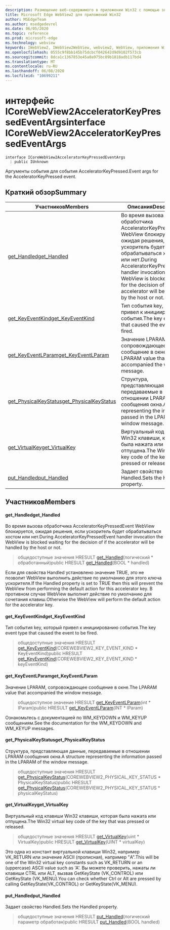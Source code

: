 ```yaml
---
description: Размещение веб-содержимого в приложении Win32 с помощью элемента управления Microsoft Edge WebView2
title: Microsoft Edge WebView2 для приложений Win32
author: MSEdgeTeam
ms.author: msedgedevrel
ms.date: 06/05/2020
ms.topic: reference
ms.prod: microsoft-edge
ms.technology: webview
keywords: IWebView2, IWebView2WebView, webview2, WebView, приложения Win32, Win32, EDGE, ICoreWebView2, ICoreWebView2Controller, элемент управления "веб-браузер", HTML Edge
ms.openlocfilehash: 0555c9f8bb145b75dcbcf042642d9d9102f573cb
ms.sourcegitcommit: 8dca1c1367853e45a0a975bc89b1818adb117bd4
ms.translationtype: MT
ms.contentlocale: ru-RU
ms.lasthandoff: 06/08/2020
ms.locfileid: "10699211"
---
```

# <span data-ttu-id="6665a-104">интерфейс ICoreWebView2AcceleratorKeyPressedEventArgs</span><span class="sxs-lookup"><span data-stu-id="6665a-104">interface ICoreWebView2AcceleratorKeyPressedEventArgs</span></span> 

```
interface ICoreWebView2AcceleratorKeyPressedEventArgs
  : public IUnknown
```

<span data-ttu-id="6665a-105">Аргументы события для события AcceleratorKeyPressed.</span><span class="sxs-lookup"><span data-stu-id="6665a-105">Event args for the AcceleratorKeyPressed event.</span></span>

## <span data-ttu-id="6665a-106">Краткий обзор</span><span class="sxs-lookup"><span data-stu-id="6665a-106">Summary</span></span>

 <span data-ttu-id="6665a-107">Участников</span><span class="sxs-lookup"><span data-stu-id="6665a-107">Members</span></span>                        | <span data-ttu-id="6665a-108">Описания</span><span class="sxs-lookup"><span data-stu-id="6665a-108">Descriptions</span></span>
--------------------------------|---------------------------------------------
[<span data-ttu-id="6665a-109">get_Handled</span><span class="sxs-lookup"><span data-stu-id="6665a-109">get_Handled</span></span>](#get_handled) | <span data-ttu-id="6665a-110">Во время вызова обработчика AcceleratorKeyPressedEvent WebView блокируется, ожидая решения, если ускоритель будет обрабатываться хостом или нет.</span><span class="sxs-lookup"><span data-stu-id="6665a-110">During AcceleratorKeyPressedEvent handler invocation the WebView is blocked waiting for the decision of if the accelerator will be handled by the host or not.</span></span>
[<span data-ttu-id="6665a-111">get_KeyEventKind</span><span class="sxs-lookup"><span data-stu-id="6665a-111">get_KeyEventKind</span></span>](#get_keyeventkind) | <span data-ttu-id="6665a-112">Тип события key, который привел к инициированию события.</span><span class="sxs-lookup"><span data-stu-id="6665a-112">The key event type that caused the event to be fired.</span></span>
[<span data-ttu-id="6665a-113">get_KeyEventLParam</span><span class="sxs-lookup"><span data-stu-id="6665a-113">get_KeyEventLParam</span></span>](#get_keyeventlparam) | <span data-ttu-id="6665a-114">Значение LPARAM, сопровождающее сообщение в окне.</span><span class="sxs-lookup"><span data-stu-id="6665a-114">The LPARAM value that accompanied the window message.</span></span>
[<span data-ttu-id="6665a-115">get_PhysicalKeyStatus</span><span class="sxs-lookup"><span data-stu-id="6665a-115">get_PhysicalKeyStatus</span></span>](#get_physicalkeystatus) | <span data-ttu-id="6665a-116">Структура, представляющая данные, передаваемые в отношении LPARAM сообщения окна.</span><span class="sxs-lookup"><span data-stu-id="6665a-116">A structure representing the information passed in the LPARAM of the window message.</span></span>
[<span data-ttu-id="6665a-117">get_VirtualKey</span><span class="sxs-lookup"><span data-stu-id="6665a-117">get_VirtualKey</span></span>](#get_virtualkey) | <span data-ttu-id="6665a-118">Виртуальный код клавиши Win32 клавиши, которая была нажата или отпущена.</span><span class="sxs-lookup"><span data-stu-id="6665a-118">The Win32 virtual key code of the key that was pressed or released.</span></span>
[<span data-ttu-id="6665a-119">put_Handled</span><span class="sxs-lookup"><span data-stu-id="6665a-119">put_Handled</span></span>](#put_handled) | <span data-ttu-id="6665a-120">Задает свойство Handled.</span><span class="sxs-lookup"><span data-stu-id="6665a-120">Sets the Handled property.</span></span>

## <span data-ttu-id="6665a-121">Участников</span><span class="sxs-lookup"><span data-stu-id="6665a-121">Members</span></span>

#### <span data-ttu-id="6665a-122">get_Handled</span><span class="sxs-lookup"><span data-stu-id="6665a-122">get_Handled</span></span> 

<span data-ttu-id="6665a-123">Во время вызова обработчика AcceleratorKeyPressedEvent WebView блокируется, ожидая решения, если ускоритель будет обрабатываться хостом или нет.</span><span class="sxs-lookup"><span data-stu-id="6665a-123">During AcceleratorKeyPressedEvent handler invocation the WebView is blocked waiting for the decision of if the accelerator will be handled by the host or not.</span></span>

> <span data-ttu-id="6665a-124">общедоступные значения HRESULT [get_Handled](#get_handled)(логический \* обработанный)</span><span class="sxs-lookup"><span data-stu-id="6665a-124">public HRESULT [get_Handled](#get_handled)(BOOL \* handled)</span></span>

<span data-ttu-id="6665a-125">Если для свойства Handled установлено значение TRUE, это не позволит WebView выполнить действие по умолчанию для этого ключа ускорителя.</span><span class="sxs-lookup"><span data-stu-id="6665a-125">If the Handled property is set to TRUE then this will prevent the WebView from performing the default action for this accelerator key.</span></span> <span data-ttu-id="6665a-126">В противном случае WebView выполнит действие по умолчанию для сочетания клавиш.</span><span class="sxs-lookup"><span data-stu-id="6665a-126">Otherwise the WebView will perform the default action for the accelerator key.</span></span>

#### <span data-ttu-id="6665a-127">get_KeyEventKind</span><span class="sxs-lookup"><span data-stu-id="6665a-127">get_KeyEventKind</span></span> 

<span data-ttu-id="6665a-128">Тип события key, который привел к инициированию события.</span><span class="sxs-lookup"><span data-stu-id="6665a-128">The key event type that caused the event to be fired.</span></span>

> <span data-ttu-id="6665a-129">общедоступные значения HRESULT [get_KeyEventKind](#get_keyeventkind)(COREWEBVIEW2_KEY_EVENT_KIND \* KeyEventKind)</span><span class="sxs-lookup"><span data-stu-id="6665a-129">public HRESULT [get_KeyEventKind](#get_keyeventkind)(COREWEBVIEW2_KEY_EVENT_KIND \* keyEventKind)</span></span>

#### <span data-ttu-id="6665a-130">get_KeyEventLParam</span><span class="sxs-lookup"><span data-stu-id="6665a-130">get_KeyEventLParam</span></span> 

<span data-ttu-id="6665a-131">Значение LPARAM, сопровождающее сообщение в окне.</span><span class="sxs-lookup"><span data-stu-id="6665a-131">The LPARAM value that accompanied the window message.</span></span>

> <span data-ttu-id="6665a-132">общедоступное значение HRESULT [get_KeyEventLParam](#get_keyeventlparam)(int \* lParam)</span><span class="sxs-lookup"><span data-stu-id="6665a-132">public HRESULT [get_KeyEventLParam](#get_keyeventlparam)(INT \* lParam)</span></span>

<span data-ttu-id="6665a-133">Ознакомьтесь с документацией по WM_KEYDOWN и WM_KEYUP сообщениям.</span><span class="sxs-lookup"><span data-stu-id="6665a-133">See the documentation for the WM_KEYDOWN and WM_KEYUP messages.</span></span>

#### <span data-ttu-id="6665a-134">get_PhysicalKeyStatus</span><span class="sxs-lookup"><span data-stu-id="6665a-134">get_PhysicalKeyStatus</span></span> 

<span data-ttu-id="6665a-135">Структура, представляющая данные, передаваемые в отношении LPARAM сообщения окна.</span><span class="sxs-lookup"><span data-stu-id="6665a-135">A structure representing the information passed in the LPARAM of the window message.</span></span>

> <span data-ttu-id="6665a-136">общедоступные значения HRESULT [get_PhysicalKeyStatus](#get_physicalkeystatus)(COREWEBVIEW2_PHYSICAL_KEY_STATUS \* PhysicalKeyStatus)</span><span class="sxs-lookup"><span data-stu-id="6665a-136">public HRESULT [get_PhysicalKeyStatus](#get_physicalkeystatus)(COREWEBVIEW2_PHYSICAL_KEY_STATUS \* physicalKeyStatus)</span></span>

#### <span data-ttu-id="6665a-137">get_VirtualKey</span><span class="sxs-lookup"><span data-stu-id="6665a-137">get_VirtualKey</span></span> 

<span data-ttu-id="6665a-138">Виртуальный код клавиши Win32 клавиши, которая была нажата или отпущена.</span><span class="sxs-lookup"><span data-stu-id="6665a-138">The Win32 virtual key code of the key that was pressed or released.</span></span>

> <span data-ttu-id="6665a-139">общедоступные значения HRESULT [get_VirtualKey](#get_virtualkey)(uint \* VirtualKey)</span><span class="sxs-lookup"><span data-stu-id="6665a-139">public HRESULT [get_VirtualKey](#get_virtualkey)(UINT \* virtualKey)</span></span>

<span data-ttu-id="6665a-140">Это одна из констант виртуальной клавиши Win32, например VK_RETURN или значение ASCII (прописная), например "A".</span><span class="sxs-lookup"><span data-stu-id="6665a-140">This will be one of the Win32 virtual key constants such as VK_RETURN or an (uppercase) ASCII value such as 'A'.</span></span> <span data-ttu-id="6665a-141">Вы можете проверить, нажаты ли клавиши CTRL или ALT, вызвав GetKeyState (VK_CONTROL) или GetKeyState (VK_MENU).</span><span class="sxs-lookup"><span data-stu-id="6665a-141">You can check whether Ctrl or Alt are pressed by calling GetKeyState(VK_CONTROL) or GetKeyState(VK_MENU).</span></span>

#### <span data-ttu-id="6665a-142">put_Handled</span><span class="sxs-lookup"><span data-stu-id="6665a-142">put_Handled</span></span> 

<span data-ttu-id="6665a-143">Задает свойство Handled.</span><span class="sxs-lookup"><span data-stu-id="6665a-143">Sets the Handled property.</span></span>

> <span data-ttu-id="6665a-144">общедоступные значения HRESULT [put_Handled](#put_handled)(логический параметр обработан)</span><span class="sxs-lookup"><span data-stu-id="6665a-144">public HRESULT [put_Handled](#put_handled)(BOOL handled)</span></span>

